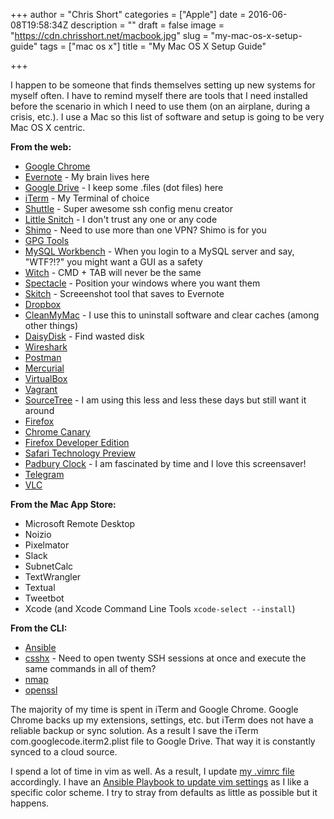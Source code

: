 +++
author = "Chris Short"
categories = ["Apple"]
date = 2016-06-08T19:58:34Z
description = ""
draft = false
image = "https://cdn.chrisshort.net/macbook.jpg"
slug = "my-mac-os-x-setup-guide"
tags = ["mac os x"]
title = "My Mac OS X Setup Guide"

+++

I happen to be someone that finds themselves setting up new systems for myself often. I have to remind myself there are tools that I need installed before the scenario in which I need to use them (on an airplane, during a crisis, etc.). I use a Mac so this list of software and setup is going to be very Mac OS X centric.

<script async src="//pagead2.googlesyndication.com/pagead/js/adsbygoogle.js"></script>
<!-- chrisshort.net Responsive -->
<ins class="adsbygoogle"
     style="display:block"
     data-ad-client="ca-pub-8972983586873269"
     data-ad-slot="1297095894"
     data-ad-format="auto"></ins>
<script>
   (adsbygoogle = window.adsbygoogle || []).push({});
</script>

**From the web:**

* [Google Chrome](https://www.google.com/chrome/browser/desktop/)
* [Evernote](https://evernote.com/) - My brain lives here
* [Google Drive](https://www.google.com/drive/download/) - I keep some .files (dot files) here
* [iTerm](https://www.iterm2.com/) - My Terminal of choice
* [Shuttle](http://fitztrev.github.io/shuttle/) - Super awesome ssh config menu creator
* [Little Snitch](https://www.obdev.at/products/littlesnitch/download.html) - I don't trust any one or any code
* [Shimo](https://www.feingeist.io/shimo/) - Need to use more than one VPN? Shimo is for you
* [GPG Tools](https://gpgtools.org/)
* [MySQL Workbench](http://dev.mysql.com/downloads/workbench/) - When you login to a MySQL server and say, "WTF?!?" you might want a GUI as a safety
* [Witch](http://manytricks.com/witch/) - CMD + TAB will never be the same
* [Spectacle](https://www.spectacleapp.com/) - Position your windows where you want them
* [Skitch](https://evernote.com/skitch/) - Screeenshot tool that saves to Evernote
* [Dropbox](https://www.dropbox.com/)
* [CleanMyMac](http://macpaw.com/cleanmymac) - I use this to uninstall software and clear caches (among other things)
* [DaisyDisk](https://daisydiskapp.com/) - Find wasted disk
* [Wireshark](https://www.wireshark.org/)
* [Postman](https://www.getpostman.com/)
* [Mercurial](https://www.mercurial-scm.org/)
* [VirtualBox](https://www.virtualbox.org/wiki/Downloads)
* [Vagrant](https://www.vagrantup.com/downloads.html)
* [SourceTree](https://www.sourcetreeapp.com/) - I am using this less and less these days but still want it around
* [Firefox](https://www.mozilla.org/en-US/firefox/new/)
* [Chrome Canary](https://www.google.com/chrome/browser/canary.html)
* [Firefox Developer Edition](https://www.mozilla.org/en-US/firefox/developer/)
* [Safari Technology Preview](https://developer.apple.com/safari/download/)
* [Padbury Clock](http://padbury.me/clock/) - I am fascinated by time and I love this screensaver!
* [Telegram](https://desktop.telegram.org/)
* [VLC](http://www.videolan.org/)

<script async src="//pagead2.googlesyndication.com/pagead/js/adsbygoogle.js"></script>
<!-- chrisshort.net Responsive -->
<ins class="adsbygoogle"
     style="display:block"
     data-ad-client="ca-pub-8972983586873269"
     data-ad-slot="1297095894"
     data-ad-format="auto"></ins>
<script>
   (adsbygoogle = window.adsbygoogle || []).push({});
</script>

**From the Mac App Store:**

* Microsoft Remote Desktop
* Noizio
* Pixelmator
* Slack
* SubnetCalc
* TextWrangler
* Textual
* Tweetbot
* Xcode (and Xcode Command Line Tools `xcode-select --install`)

**From the CLI:**

* [Ansible](http://docs.ansible.com/ansible/intro_installation.html#latest-releases-via-pip)
* [csshx](https://github.com/brockgr/csshx) - Need to open twenty SSH sessions at once and execute the same commands in all of them?
* [nmap](https://nmap.org/book/install.html#inst-svn)
* [openssl](https://www.openssl.org/source/)

The majority of my time is spent in iTerm and Google Chrome. Google Chrome backs up my extensions, settings, etc. but iTerm does not have a reliable backup or sync solution. As a result I save the iTerm com.googlecode.iterm2.plist file to Google Drive. That way it is constantly synced to a cloud source.

I spend a lot of time in vim as well. As a result, I update [my .vimrc file](https://github.com/chris-short/.files/blob/master/.vimrc) accordingly. I have an [Ansible Playbook to update vim settings](https://github.com/chris-short/.files/blob/master/vimrc_playbook) as I like a specific color scheme. I try to stray from defaults as little as possible but it happens.